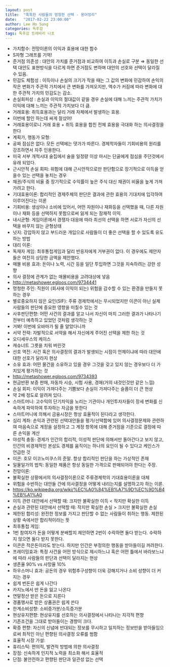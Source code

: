 ```yaml
---
layout: post
title:  "똑똑한 사람들의 멍청한 선택 - 용어정리"
date:   "2017-02-22 23:00:00"
author: Lee Ho Sung
categories: 독후감
tags: 독후감 트레바리 나초
---
```

* 가치함수: 전망이론의 이익과 효용에 대한 함수
* S자형 그래프를 기억!
* 준거점 의존성 : 대안의 가치를 준거점과 비교하여 이득과 손실로 구분 ⇒ 동일한 선택 대안도 표현방식을 다르게 하면 준거점도 변하며 대안의 선호와 선택이 달라질 수 있음. 
* 민감도 체험성 : 이득이나 손실의 크기가 작을 때는 그 값의 변화에 민감하여 손익의 작은 변화가 주관적 가치에서 큰 변화를 가져오지만, 액수가 커짐에 따라 변화에 대한 주관적 가치의 민감도는 감소. 
* 손실회피성 : 손실과 이익의 절대값이 같을 경우 손실에 대해 느끼는 주관적 가치가 이익에 대해 느끼는 주관적 가치보다 더 큼.
* 거래효용: 취득효용과는 달리 거래 자체에서 발생하는 효용.
* 이번에 할인 하는데 싸게 잘샀어!
* 거래효용이로니 거래 효용 + 취득 효용을 합친 전체 효용을 극대화 하는 의사결정을 한다 
* 계획가, 행동가 모형:
* 공짜 점심은 없다: 모든 선택에는 댓가가 따른다. 경제학자들이 기회비용의 원리를 강조하면서 자주 인용한다.
* 미국 서부 개척시대 술집에서 술을 일정량 이상 마시는 단골에게 점심을 주던것에서 유래 되었다.
* 근시안적 손실 회피: 위험에 대해 근시안적으로만 판단함으로 장기적으로 이득을 얻을수 있는 선택을 놓치는 경우 
* 채권/주식의 비율 중 장기적으로 수익률이 높은 주식 대신 채권이 비율을 높게 가져가려고 한다.
* 기대효용이론: 합리적인 경제주체의 판단은 결과에 관한 효용의 기대치에 입각하여 이루어진다는 이론
* 기회비용: 생상이나 소비에 있어서, 어떤 자원이나 재화등을 선택했을 때, 다른 자원이나 재화 등을 선택하지 못함으로써 잃게 되는 잠재적 이익.
* 내시균형: 게임이론에서 경쟁자 대응에 따라 최선의 선택을 하면 서로가 자신의 선택을 바꾸지 않는 균형상태
* 넛지: 강압하지 않고 부드러운 개입으로 사람들이 더 좋은 선택을 할 수 있도록 유도하는 방법
* 대리 이론:
* 독재자 게임: 최후통첩게임과 달리 반응자에게 거부권이 없다. 이 경우에도 제안자들은 여전히 상당한 금액을 제안했다. 
* 매몰 비용 효과: 돈이나 노력, 시간 등을 일단 투입하면 그것을 지속하려는 강한 성향
* 의사 결정에 관계가 없는 매몰비용을 고려대상에 넣음 
* http://metashower.egloos.com/9734441
* 멍청한 주인: 직원이 (회사에 이익이 되는) 위험을 감수할 수 있는 환경을 만들지 못하는 경우
* 별로중요하지 않은 요인(SIF): 주류 경제학에서는 무시되었지만 이콘이 아닌 실제 사람들의 판단에 중요한 영향을 미칠수 있는 것
* 사후판단편향: 어떤 사건의 결과를 알고 나서 자신이 마치 그러한 결과가 나타나기 전부터 예측하고 있었던 것처럼 생각하는 것
* 거봐! 이번에 오바마가 될 줄 알았다니까
* 서약 전략: 자발적으로 서약을 해서 자신에게 주어진 선택을 제한 하는 것
* 오디세우스의 케이스 
* 캐슈너트 그릇을 치워 버린것
* 선호 역전: 사건 혹은 의사결정의 결과가 발생되는 시점이 언제이냐에 따라 대안에 대한 선호가 달라지 현상
* 소유 효과: 어떤 물건을 소유하고 있을 경우 그것을 갖고 있지 않는 경우보다 더 가치있게 평가하는 것
* http://metashower.egloos.com/9734393
* 현금반환 보증 판매, 자동차 시승, 시험 사용, 경매(거의 내것인것만 같은 느낌)
* 손실 회피: 이익이 가져다주는 기쁨보다 손실이 가져다주는 슬픔이 더 큰 현상 
* 약 2배 정도로 알려져 있다. 
* 스마트머니: 고수익의 단기차익을 노리는 기관이나 개인투자자들이 장세 변화를 신속하게 파악하여 투자하는 자금을 뜻한다
* 스마트머니에 의해서 금융시장은 항상 효율적이 된다라고 생각한다. 
* 심리 계좌: 손익과 관련된 선택대안들을 평가/선택함에 있어 의사결정문제와 관련하여 마음속으로 계정을 설정하고 그 계정 항목에 대해 준거점을 기준으로 결정에 따른 손익을 계산
* 야성적 충동: 경제가 인간의 합리적, 이성적 판단에 의해서만 돌아간다고 보지 않고, 인간의 비경제적인 본성도 경제를 움직이는 하나의 요인이 될 수 있다고 케인스가 언급한 것 
* 이콘: 호모 이코노미쿠스의 준말. 항상 합리적인 판단을 하는 가상적인 존재
* 일물일가의 법칙: 동일한 제품은 항상 동일한 가격으로 판매되어야 한다는 주장.
* 전망이론:
* 불확실한 상황에서의 의사결정이론으로 주류경제학의 기대효용이론을 대체
* 위험을 수반하는 대안들 간에 의사결정을 어떻게 내리는지를 설명하고자 하는 이론.
* https://ko.wikipedia.org/wiki/%EC%A0%84%EB%A7%9D%EC%9D%B4%EB%A1%A0
* 이득 관련 대안에서 선택할 때: 크지만 불확실한 이득 < 작지만 확실한 이득
* 손실과 관련된 대안에서 선택할 때: 작지만 확실한 손실 > 크지만 불확실한 손실
* 제한된 합리성: 완전한 정보를 가지고 판단할 수 없는 사람들이 취하는 행동. 제한된 상황 속에서만 합리적이라는 뜻
* 최후통첩 게임:
* 1번 참여자가 돈을 어떻게 분배할지 제안하면 2번이 수락하면 둘다 받는다. 수락하지 않으면 둘다 받지 못한다. 
* 이콘은 적은돈이라도 받는다. 하지만 인간은 부정의한 행동을 받아들이길 꺼려한다. 
* 프레이밍효과: 특정 사건을 어떤 방식으로 제시하느냐 혹은 어떤 틀에서 바라보느냐에 따라 사람들의 판단과 선택이 달라지는 현상
* 생존율 90% vs 사망율 10% 
* 하우스머니 효과: 공돈의 경우 위험추구성향이 더욱 강해지거나 소비 성향이 더 커지는 경우
* 쉽게 번돈은 쉽게 나간다 
* 카지노에서 딴 돈을 잃고 나온다
* 연말정산 받은 돈으로 지른다
* 경품행사로 받은 상품권은 쉽게 쓴다
* 한계소비성향: 소비증가분/소득증가분
* 현상유지편향: 현상유지를 선호하는 의사결정에서 나타나는 지각적 편향
* 기존조건을 그대로 받아들이는 경향이 크다. 
* 확증 편향: 자신의 신념에 반대되는 정보를 무시하고 일치하는 정보만을 받아들임으로써 최적인 아닌 편향된 의사결정 오류를 범함
* 효율적 시장 가설:
* 휴리스틱: 편의적, 발견적 방법에 의한 의사결정
* 장점: 신속하게 인지적 노력을 최소화 해서 효율적
* 단점: 불안전하고 편향된 판단과 일관성 없는 선택
